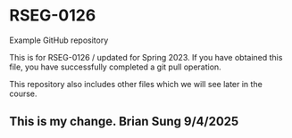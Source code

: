 # RSEG-0126
Example GitHub repository

This is for RSEG-0126 / updated for Spring 2023. If you have obtained
this file, you have successfully completed a git pull
operation.

This repository also includes other files which we will see later in the course.

## This is my change. Brian Sung 9/4/2025